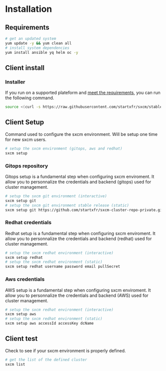 # Installation

## Requirements

```bash
# get an updated system
yum update -y && yum clean all
# install system dependencies
yum install ansible yq helm oc -y
```

## Client install

### Installer

If you run on a supported plateform and [meet the requirements](#requirements), you can run the
following command.

```bash
source <(curl -s https://raw.githubusercontent.com/startxfr/sxcm/stable/installer)
```

## Client Setup

Command used to configure the sxcm environment. Will be setup one time for new sxcm users.

```bash
# setup the sxcm environment (gitops, aws and redhat)
sxcm setup
```

### Gitops repository

Gitops setup is a fundamental step when configuring sxcm enviroment. It allow you to personnalize the
credentials and backend (gitops) used for cluster management.

```bash
# setup the sxcm git environment (interactive)
sxcm setup git
# setup the sxcm git environment stable release (static)
sxcm setup git https://github.com/startxfr/sxcm-cluster-repo-private.git stable username password
```

### Redhat credentials

Redhat setup is a fundamental step when configuring sxcm enviroment. It allow you to personnalize the
credentials and backend (redhat) used for cluster management.

```bash
# setup the sxcm redhat environment (interactive)
sxcm setup redhat
# setup the sxcm redhat environment (static)
sxcm setup redhat username password email pullSecret
```

### Aws credentials

AWS setup is a fundamental step when configuring sxcm enviroment. It allow you to personnalize the
credentials and backend (AWS) used for cluster management.

```bash
# setup the sxcm redhat environment (interactive)
sxcm setup aws
# setup the sxcm redhat environment (static)
sxcm setup aws accessId accessKey dcName
```

## Client test

Check to see if your sxcm environment is properly defined.

```bash
# get the list of the defined cluster
sxcm list
```
